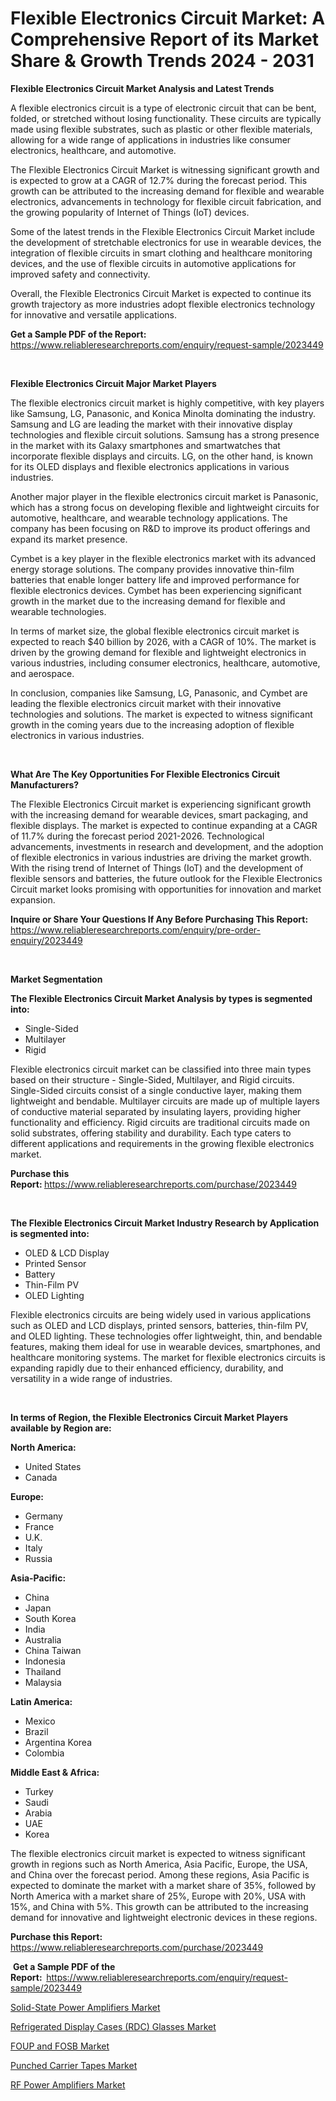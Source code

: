 <p><h1>Flexible Electronics Circuit Market: A Comprehensive Report of its Market Share & Growth Trends 2024 - 2031</h1></p><p><strong>Flexible Electronics Circuit Market Analysis and Latest Trends</strong></p>
<p><p>A flexible electronics circuit is a type of electronic circuit that can be bent, folded, or stretched without losing functionality. These circuits are typically made using flexible substrates, such as plastic or other flexible materials, allowing for a wide range of applications in industries like consumer electronics, healthcare, and automotive.</p><p>The Flexible Electronics Circuit Market is witnessing significant growth and is expected to grow at a CAGR of 12.7% during the forecast period. This growth can be attributed to the increasing demand for flexible and wearable electronics, advancements in technology for flexible circuit fabrication, and the growing popularity of Internet of Things (IoT) devices.</p><p>Some of the latest trends in the Flexible Electronics Circuit Market include the development of stretchable electronics for use in wearable devices, the integration of flexible circuits in smart clothing and healthcare monitoring devices, and the use of flexible circuits in automotive applications for improved safety and connectivity.</p><p>Overall, the Flexible Electronics Circuit Market is expected to continue its growth trajectory as more industries adopt flexible electronics technology for innovative and versatile applications.</p></p>
<p><strong>Get a Sample PDF of the Report:&nbsp;</strong> <a href="https://www.reliableresearchreports.com/enquiry/request-sample/2023449">https://www.reliableresearchreports.com/enquiry/request-sample/2023449</a></p>
<p>&nbsp;</p>
<p><strong>Flexible Electronics Circuit Major Market Players</strong></p>
<p><p>The flexible electronics circuit market is highly competitive, with key players like Samsung, LG, Panasonic, and Konica Minolta dominating the industry. Samsung and LG are leading the market with their innovative display technologies and flexible circuit solutions. Samsung has a strong presence in the market with its Galaxy smartphones and smartwatches that incorporate flexible displays and circuits. LG, on the other hand, is known for its OLED displays and flexible electronics applications in various industries.</p><p>Another major player in the flexible electronics circuit market is Panasonic, which has a strong focus on developing flexible and lightweight circuits for automotive, healthcare, and wearable technology applications. The company has been focusing on R&D to improve its product offerings and expand its market presence.</p><p>Cymbet is a key player in the flexible electronics market with its advanced energy storage solutions. The company provides innovative thin-film batteries that enable longer battery life and improved performance for flexible electronics devices. Cymbet has been experiencing significant growth in the market due to the increasing demand for flexible and wearable technologies.</p><p>In terms of market size, the global flexible electronics circuit market is expected to reach $40 billion by 2026, with a CAGR of 10%. The market is driven by the growing demand for flexible and lightweight electronics in various industries, including consumer electronics, healthcare, automotive, and aerospace.</p><p>In conclusion, companies like Samsung, LG, Panasonic, and Cymbet are leading the flexible electronics circuit market with their innovative technologies and solutions. The market is expected to witness significant growth in the coming years due to the increasing adoption of flexible electronics in various industries.</p></p>
<p>&nbsp;</p>
<p><strong>What Are The Key Opportunities For Flexible Electronics Circuit Manufacturers?</strong></p>
<p><p>The Flexible Electronics Circuit market is experiencing significant growth with the increasing demand for wearable devices, smart packaging, and flexible displays. The market is expected to continue expanding at a CAGR of 11.7% during the forecast period 2021-2026. Technological advancements, investments in research and development, and the adoption of flexible electronics in various industries are driving the market growth. With the rising trend of Internet of Things (IoT) and the development of flexible sensors and batteries, the future outlook for the Flexible Electronics Circuit market looks promising with opportunities for innovation and market expansion.</p></p>
<p><strong>Inquire or Share Your Questions If Any Before Purchasing This Report:</strong> <a href="https://www.reliableresearchreports.com/enquiry/pre-order-enquiry/2023449">https://www.reliableresearchreports.com/enquiry/pre-order-enquiry/2023449</a></p>
<p>&nbsp;</p>
<p><strong>Market Segmentation</strong></p>
<p><strong>The Flexible Electronics Circuit Market Analysis by types is segmented into:</strong></p>
<p><ul><li>Single-Sided</li><li>Multilayer</li><li>Rigid</li></ul></p>
<p><p>Flexible electronics circuit market can be classified into three main types based on their structure - Single-Sided, Multilayer, and Rigid circuits. Single-Sided circuits consist of a single conductive layer, making them lightweight and bendable. Multilayer circuits are made up of multiple layers of conductive material separated by insulating layers, providing higher functionality and efficiency. Rigid circuits are traditional circuits made on solid substrates, offering stability and durability. Each type caters to different applications and requirements in the growing flexible electronics market.</p></p>
<p><strong>Purchase this Report:&nbsp;</strong><a href="https://www.reliableresearchreports.com/purchase/2023449">https://www.reliableresearchreports.com/purchase/2023449</a></p>
<p>&nbsp;</p>
<p><strong>The Flexible Electronics Circuit Market Industry Research by Application is segmented into:</strong></p>
<p><ul><li>OLED & LCD Display</li><li>Printed Sensor</li><li>Battery</li><li>Thin-Film PV</li><li>OLED Lighting</li></ul></p>
<p><p>Flexible electronics circuits are being widely used in various applications such as OLED and LCD displays, printed sensors, batteries, thin-film PV, and OLED lighting. These technologies offer lightweight, thin, and bendable features, making them ideal for use in wearable devices, smartphones, and healthcare monitoring systems. The market for flexible electronics circuits is expanding rapidly due to their enhanced efficiency, durability, and versatility in a wide range of industries.</p></p>
<p>&nbsp;</p>
<p><strong>In terms of Region, the Flexible Electronics Circuit Market Players available by Region are:</strong></p>
<p>
    <p> <strong> North America: </strong>
        <ul>
            <li>United States</li>
            <li>Canada</li>
        </ul>
        </p> 
    <p> <strong> Europe: </strong>
        <ul>
            <li>Germany</li>
            <li>France</li>
            <li>U.K.</li>
            <li>Italy</li>
            <li>Russia</li>
        </ul>
        </p> 
    <p> <strong> Asia-Pacific: </strong>
        <ul>
            <li>China</li>
            <li>Japan</li>
            <li>South Korea</li>
            <li>India</li>
            <li>Australia</li>
            <li>China Taiwan</li>
            <li>Indonesia</li>
            <li>Thailand</li>
            <li>Malaysia</li>
        </ul>
        </p> 
    <p> <strong> Latin America: </strong>
        <ul>
            <li>Mexico</li>
            <li>Brazil</li>
            <li>Argentina Korea</li>
            <li>Colombia</li>
        </ul>
        </p> 
    <p> <strong> Middle East & Africa: </strong>
        <ul>
            <li>Turkey</li>
            <li>Saudi</li>
            <li>Arabia</li>
            <li>UAE</li>
            <li>Korea</li>
        </ul>
    </p>
    </p>
<p><p>The flexible electronics circuit market is expected to witness significant growth in regions such as North America, Asia Pacific, Europe, the USA, and China over the forecast period. Among these regions, Asia Pacific is expected to dominate the market with a market share of 35%, followed by North America with a market share of 25%, Europe with 20%, USA with 15%, and China with 5%. This growth can be attributed to the increasing demand for innovative and lightweight electronic devices in these regions.</p></p>
<p><strong>Purchase this Report: </strong><a href="https://www.reliableresearchreports.com/purchase/2023449">https://www.reliableresearchreports.com/purchase/2023449</a></p>
<p>&nbsp;<strong>Get a Sample PDF of the Report:&nbsp;&nbsp;</strong><a href="https://www.reliableresearchreports.com/enquiry/request-sample/2023449">https://www.reliableresearchreports.com/enquiry/request-sample/2023449</a></p>
<p><strong></strong></p>
<p><p><a href="https://frill-swim-3cd.notion.site/Solid-State-Power-Amplifiers-Market-Size-Share-Trends-Analysis-Report-By-Application-Regional-Ou-8c8bf7a0ee8340fbbb0526fd8312cc86">Solid-State Power Amplifiers Market</a></p><p><a href="https://spotless-saver-8fd.notion.site/Global-Refrigerated-Display-Cases-RDC-Glasses-Market-Size-and-Market-Trends-Insights-and-Projecti-7685bbb817ec43af93e41e0381597897">Refrigerated Display Cases (RDC) Glasses Market</a></p><p><a href="https://view.publitas.com/reportprime-1/global-foup-and-fosb-market-by-types-applications-and-major-players-with-regional-growth-rate-analysis-and-development-situation-from-2024-to-2031/">FOUP and FOSB Market</a></p><p><a href="https://view.publitas.com/reportprime-1/punched-carrier-tapes-market-centers-on-aspects-such-as-market-growth-market-share-market-opportunity-and-projected-forecasts-spanning-from-2024-to-2031/">Punched Carrier Tapes Market</a></p><p><a href="https://gentle-editor-9db.notion.site/Decoding-the-RF-Power-Amplifiers-Market-A-Deep-Dive-into-the-Latest-Market-Trends-Market-Segmentat-9955fde6c0054ced93b1289c2e266a42">RF Power Amplifiers Market</a></p></p>